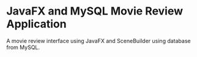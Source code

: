 # JavaFX and MySQL Movie Review Application 

A movie review interface using JavaFX and SceneBuilder using database from MySQL.
